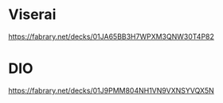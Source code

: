 # Viserai
https://fabrary.net/decks/01JA65BB3H7WPXM3QNW30T4P82

# DIO
https://fabrary.net/decks/01J9PMM804NH1VN9VXNSYVQX5N
